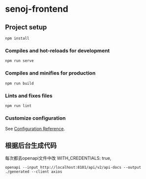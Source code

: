 # senoj-frontend

## Project setup

```
npm install
```

### Compiles and hot-reloads for development

```
npm run serve
```

### Compiles and minifies for production

```
npm run build
```

### Lints and fixes files

```
npm run lint
```

### Customize configuration

See [Configuration Reference](https://cli.vuejs.org/config/).

## 根据后台生成代码

每次都去openapi文件中改
WITH_CREDENTIALS: true,

``` shell
openapi --input http://localhost:8101/api/v2/api-docs --output ./generated --client axios
